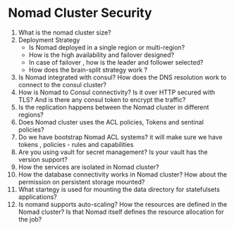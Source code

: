 # Nomad Cluster Security

1. What is the nomad cluster size?
2. Deployment Strategy 
    -  Is Nomad deployed in a single region or multi-region?  
    -  How is the high availability and failover designed?
    -  In case of failover , how is the leader and follower selected?
    -  How does the brain-split strategy work ?
4. Is Nomad integrated with consul? How does the DNS resolution work to connect to the consul cluster?
5. How is Nomad to Consul connectivity? Is it over HTTP secured with TLS? And is there any consul token to encrypt the traffic?
6. Is the replication happens between the Nomad cluster in different regions?
7. Does Nomad cluster uses the ACL policies, Tokens and sentinal policies?
8. Do we have bootstrap Nomad ACL systems? it will make sure we have tokens , policies - rules and capabilities
9. Are you using vault for secret management? Is your vault has the version support?
10. How the services are isolated in Nomad cluster?
11. How the database connectivity works in Nomad cluster? How about the permission on persistent storage mounted?
12. What startegy is used for mounting the data directory for statefulsets applications?
13. Is nomand supports auto-scaling? How the resources are defined in the Nomad cluster? Is that Nomad itself defines the resource allocation for the job?
